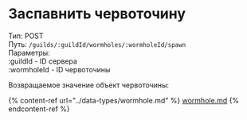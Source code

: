 # Заспавнить червоточину

Тип: POST\
Путь: `/guilds/:guildId/wormholes/:wormholeId/spawn`\
Параметры: \
:guildId - ID сервера\
:wormholeId - ID червоточины

Возвращаемое значение объект червоточины:

{% content-ref url="../data-types/wormhole.md" %}
[wormhole.md](../data-types/wormhole.md)
{% endcontent-ref %}
